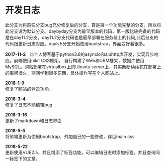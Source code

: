 # 开发日志
此分支为将前任分支bug充分修复后的分支，算是第一个功能完整的分支，所以将此分支设为默认分支。daybyday分支为最早版本的代码，第一版比较完备的代码是在day11.2分支。day11.2分支代码也是最早部署在服务器上的代码,此后分支的代码跟更新日志对应。day5.5分支开始使用bootstrap，界面变好看很多。  

**2017-11-2**  
此个人博客基于python3.6的asyncio和aiohttp库开发，实现异步响应。前端使用uikit CSS框架。
自行构建了Web和ORM框架，数据库使用MySQL。网站部署在virtualbox上的Ubuntu server上，其实断断续续花在部署上的事间很久，期间学到很多东西，具体操作写在个人网站上。
  
**2018-1-9**    
修复了网站的登录功能。

**2018-3-4**  
修复了日志不能编辑bug

**2018-3-16**  
更新了markdown和日志界面

**2018-5-5**  
将前端更新为使用bootstrap，外加自己的一些修改，详见main.css

**2018-5-22**  
更新使用VUE2.5，并且增添了标签功能，可以编辑日志时添加标签，并且查询同一标签下的文章。
